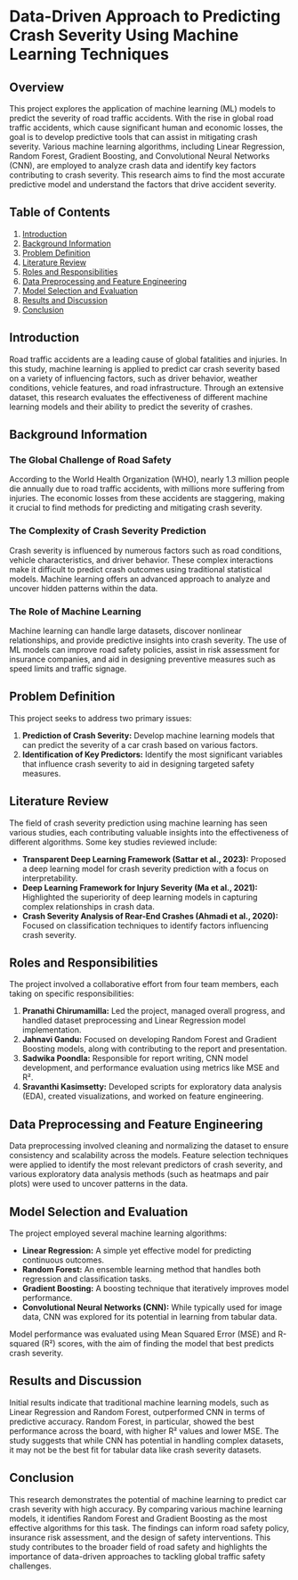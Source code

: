 # Data-Driven Approach to Predicting Crash Severity Using Machine Learning Techniques

## Overview
This project explores the application of machine learning (ML) models to predict the severity of road traffic accidents. With the rise in global road traffic accidents, which cause significant human and economic losses, the goal is to develop predictive tools that can assist in mitigating crash severity. Various machine learning algorithms, including Linear Regression, Random Forest, Gradient Boosting, and Convolutional Neural Networks (CNN), are employed to analyze crash data and identify key factors contributing to crash severity. This research aims to find the most accurate predictive model and understand the factors that drive accident severity.

## Table of Contents
1. [Introduction](#introduction)
2. [Background Information](#background-information)
3. [Problem Definition](#problem-definition)
4. [Literature Review](#literature-review)
5. [Roles and Responsibilities](#roles-and-responsibilities)
6. [Data Preprocessing and Feature Engineering](#data-preprocessing-and-feature-engineering)
7. [Model Selection and Evaluation](#model-selection-and-evaluation)
8. [Results and Discussion](#results-and-discussion)
9. [Conclusion](#conclusion)

## Introduction
Road traffic accidents are a leading cause of global fatalities and injuries. In this study, machine learning is applied to predict car crash severity based on a variety of influencing factors, such as driver behavior, weather conditions, vehicle features, and road infrastructure. Through an extensive dataset, this research evaluates the effectiveness of different machine learning models and their ability to predict the severity of crashes.

## Background Information
### The Global Challenge of Road Safety
According to the World Health Organization (WHO), nearly 1.3 million people die annually due to road traffic accidents, with millions more suffering from injuries. The economic losses from these accidents are staggering, making it crucial to find methods for predicting and mitigating crash severity.

### The Complexity of Crash Severity Prediction
Crash severity is influenced by numerous factors such as road conditions, vehicle characteristics, and driver behavior. These complex interactions make it difficult to predict crash outcomes using traditional statistical models. Machine learning offers an advanced approach to analyze and uncover hidden patterns within the data.

### The Role of Machine Learning
Machine learning can handle large datasets, discover nonlinear relationships, and provide predictive insights into crash severity. The use of ML models can improve road safety policies, assist in risk assessment for insurance companies, and aid in designing preventive measures such as speed limits and traffic signage.

## Problem Definition
This project seeks to address two primary issues:
1. **Prediction of Crash Severity:** Develop machine learning models that can predict the severity of a car crash based on various factors.
2. **Identification of Key Predictors:** Identify the most significant variables that influence crash severity to aid in designing targeted safety measures.

## Literature Review
The field of crash severity prediction using machine learning has seen various studies, each contributing valuable insights into the effectiveness of different algorithms. Some key studies reviewed include:
- **Transparent Deep Learning Framework (Sattar et al., 2023):** Proposed a deep learning model for crash severity prediction with a focus on interpretability.
- **Deep Learning Framework for Injury Severity (Ma et al., 2021):** Highlighted the superiority of deep learning models in capturing complex relationships in crash data.
- **Crash Severity Analysis of Rear-End Crashes (Ahmadi et al., 2020):** Focused on classification techniques to identify factors influencing crash severity.

## Roles and Responsibilities
The project involved a collaborative effort from four team members, each taking on specific responsibilities:
1. **Pranathi Chirumamilla:** Led the project, managed overall progress, and handled dataset preprocessing and Linear Regression model implementation.
2. **Jahnavi Gandu:** Focused on developing Random Forest and Gradient Boosting models, along with contributing to the report and presentation.
3. **Sadwika Poondla:** Responsible for report writing, CNN model development, and performance evaluation using metrics like MSE and R².
4. **Sravanthi Kasimsetty:** Developed scripts for exploratory data analysis (EDA), created visualizations, and worked on feature engineering.

## Data Preprocessing and Feature Engineering
Data preprocessing involved cleaning and normalizing the dataset to ensure consistency and scalability across the models. Feature selection techniques were applied to identify the most relevant predictors of crash severity, and various exploratory data analysis methods (such as heatmaps and pair plots) were used to uncover patterns in the data.

## Model Selection and Evaluation
The project employed several machine learning algorithms:
- **Linear Regression:** A simple yet effective model for predicting continuous outcomes.
- **Random Forest:** An ensemble learning method that handles both regression and classification tasks.
- **Gradient Boosting:** A boosting technique that iteratively improves model performance.
- **Convolutional Neural Networks (CNN):** While typically used for image data, CNN was explored for its potential in learning from tabular data.

Model performance was evaluated using Mean Squared Error (MSE) and R-squared (R²) scores, with the aim of finding the model that best predicts crash severity.

## Results and Discussion
Initial results indicate that traditional machine learning models, such as Linear Regression and Random Forest, outperformed CNN in terms of predictive accuracy. Random Forest, in particular, showed the best performance across the board, with higher R² values and lower MSE. The study suggests that while CNN has potential in handling complex datasets, it may not be the best fit for tabular data like crash severity datasets.

## Conclusion
This research demonstrates the potential of machine learning to predict car crash severity with high accuracy. By comparing various machine learning models, it identifies Random Forest and Gradient Boosting as the most effective algorithms for this task. The findings can inform road safety policy, insurance risk assessment, and the design of safety interventions. This study contributes to the broader field of road safety and highlights the importance of data-driven approaches to tackling global traffic safety challenges.
